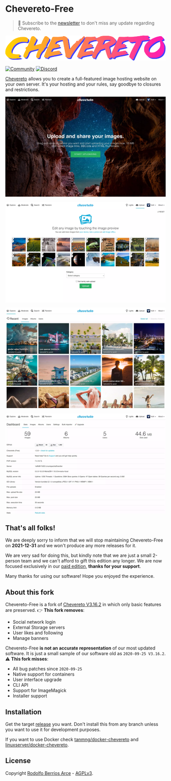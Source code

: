 # Chevereto-Free

> 🔔 Subscribe to the [newsletter](https://newsletter.chevereto.com/subscription?f=PmL892XuTdfErVq763PCycJQrrnQgNmDybvvbXt7hbfEtgCJrjxKnBK4i9LmtXEOfM7MQBwP36vhsCGYOogbSIfBYw) to don't miss any update regarding Chevereto.

![Chevereto](content/images/system/default/logo.svg)

[![Community](https://img.shields.io/badge/chv.to-community-blue?style=flat-square)](https://chv.to/community)
[![Discord](https://img.shields.io/discord/759137550312407050?style=flat-square)](https://chv.to/discord)

[Chevereto](https://chevereto.com) allows you to create a full-featured image hosting website on your own server. It's your hosting and your rules, say goodbye to closures and restrictions.

![Homepage](.github/screen/1.webp)

![Uploader](.github/screen/2.webp)

![Explorer](.github/screen/3.webp)

![Dashboard](.github/screen/4.webp)

## That's all folks!

We are deeply sorry to inform that we will stop maintaining Chevereto-Free on **2021-12-31** and we won't produce any more releases for it.

We are very sad for doing this, but kindly note that we are just a small 2-person team and we can't afford to gift this edition any longer. We are now focused exclusively in our [paid edition](https://chevereto.com/pricing), **thanks for your support**.

Many thanks for using our software! Hope you enjoyed the experience.

## About this fork

Chevereto-Free is a fork of [Chevereto V3.16.2](https://releases.chevereto.com/3.X/3.16/3.16.2.html) in which only basic features are preserved. 👉 **This fork removes**:

- Social network login
- External Storage servers
- User likes and following
- Manage banners

Chevereto-Free **is not an accurate representation** of our most updated software. It is just a small sample of our software old as `2020-09-25 V3.16.2`. ⚠ **This fork misses**:

- All bug patches since `2020-09-25`
- Native support for containers
- User interface upgrade
- CLI API
- Support for ImageMagick
- Installer support

## Installation

Get the target [release](https://github.com/chevereto/Chevereto-Free/releases) you want. Don't install this from any branch unless you want to use it for development purposes.

If you want to use Docker check [tanmng/docker-chevereto](https://github.com/tanmng/docker-chevereto) and [linuxserver/docker-chevereto](https://github.com/linuxserver/docker-chevereto).

## License

Copyright [Rodolfo Berríos Arce](http://rodolfoberrios.com) - [AGPLv3](LICENSE).
